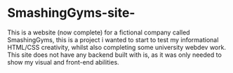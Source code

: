 # SmashingGyms-site-
This is a website (now complete) for a fictional company called SmashingGyms, this is a project i wanted to start to test my informational HTML/CSS creativity, whilst also completing some university webdev work.
This site does not have any backend built with is, as it was only needed to show my visual and front-end abilities.
